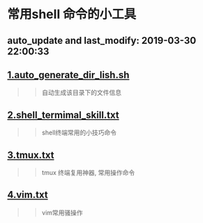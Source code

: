 

常用shell 命令的小工具
====
auto_update and last_modify: 2019-03-30 22:00:33
-------
## [1.auto_generate_dir_lish.sh](https://github.com/lotluck/shell/blob/master/shell_command/auto_generate_dir_lish.sh)
>> 自动生成该目录下的文件信息
## [2.shell_termimal_skill.txt](https://github.com/lotluck/shell/blob/master/shell_command/shell_termimal_skill.txt)
>>  shell终端常用的小技巧命令
## [3.tmux.txt](https://github.com/lotluck/shell/blob/master/shell_command/tmux.txt)
>> tmux 终端复用神器, 常用操作命令
## [4.vim.txt](https://github.com/lotluck/shell/blob/master/shell_command/vim.txt)
>>  vim常用骚操作




